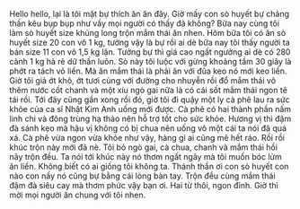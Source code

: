 Hello hello, lại là tôi mặt bự thích ăn ăn đây. Giờ mấy con sò huyết bự chảng thần kêu bụp bụp như vầy mọi người có thấy đã không? Bữa nay cùng tôi làm sò huyết size khủng long trộn mắm thái ăn nhen. Hôm bữa tôi có ăn sò huyết size 20 con vô 1 kg, tưởng vậy là bự rồi ai dè bữa nay tôi thấy người ta bán size 11 con vô 1,5 kg lận. Tưởng bự thì giá cao ngất ngưởng ai dè có 280 cành 1 kg hà rẻ dữ thần luôn. Sò này tôi luộc với gừng khoảng tầm 30 giây là phớt ra tách vỏ liền. Mà ăn mắm thái là phải ăn với đũa keo nó mới keo liền. Giờ tôi giả ớt khô, ớt tươi cùng với đường cho nhuyễn rồi đổ mắm thái vô thêm nước cốt chanh và một xíu ngò gai nữa là có cái sốt mắm thái ngon tê tái rồi. Tới đây cũng gần xong rồi đó, giờ tôi đi quậy một ly cà phê lau ra sức khỏe của ca sĩ Nhật Kim Anh uống mới được. Cà phê có hai thành phần nấm linh chi và đông trùng hạ thảo nên hỗ trợ tốt cho sức khỏe. Hương vị thì đậm đà sánh kẹo mà hậu vị không có bị chua nên uống vô một cái ta nói đã quá xá. Cà phê vừa ngon vừa khỏe như vậy, hàng gì ai cũng mê hết ráo. Rồi rồi khúc trộn này mới đã nè. Tôi bỏ ngò gai, cà chua, chanh và mắm thái hồi nãy trộn đều. Ta nói tới khúc này nó thơm ngất ngây mà tôi muốn bóc lửm ăn liền. Không biết có ai giống tôi không ta. Thánh thần ơi con sò huyết con nào con nấy nó cũng bự bằng cái lòng bàn tay. Trộn đều cùng mắm thái đậm đà siêu cay mà thơm phức vậy bạn ơi. Hai từ thôi, ngon đỉnh. Giờ thì mời mọi người ăn chung với tôi nhen.